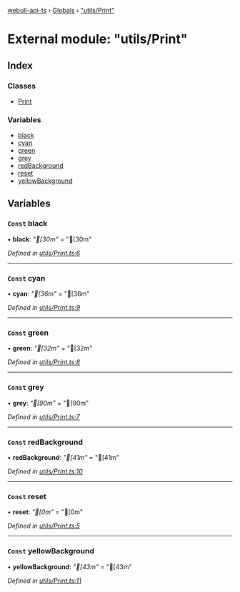 [webull-api-ts](../README.md) › [Globals](../globals.md) › ["utils/Print"](_utils_print_.md)

# External module: "utils/Print"

## Index

### Classes

* [Print](../classes/_utils_print_.print.md)

### Variables

* [black](_utils_print_.md#const-black)
* [cyan](_utils_print_.md#const-cyan)
* [green](_utils_print_.md#const-green)
* [grey](_utils_print_.md#const-grey)
* [redBackground](_utils_print_.md#const-redbackground)
* [reset](_utils_print_.md#const-reset)
* [yellowBackground](_utils_print_.md#const-yellowbackground)

## Variables

### `Const` black

• **black**: *"[30m"* = "[30m"

*Defined in [utils/Print.ts:6](https://github.com/edmundpf/webull-api-ts/blob/23edda1/src/utils/Print.ts#L6)*

___

### `Const` cyan

• **cyan**: *"[36m"* = "[36m"

*Defined in [utils/Print.ts:9](https://github.com/edmundpf/webull-api-ts/blob/23edda1/src/utils/Print.ts#L9)*

___

### `Const` green

• **green**: *"[32m"* = "[32m"

*Defined in [utils/Print.ts:8](https://github.com/edmundpf/webull-api-ts/blob/23edda1/src/utils/Print.ts#L8)*

___

### `Const` grey

• **grey**: *"[90m"* = "[90m"

*Defined in [utils/Print.ts:7](https://github.com/edmundpf/webull-api-ts/blob/23edda1/src/utils/Print.ts#L7)*

___

### `Const` redBackground

• **redBackground**: *"[41m"* = "[41m"

*Defined in [utils/Print.ts:10](https://github.com/edmundpf/webull-api-ts/blob/23edda1/src/utils/Print.ts#L10)*

___

### `Const` reset

• **reset**: *"[0m"* = "[0m"

*Defined in [utils/Print.ts:5](https://github.com/edmundpf/webull-api-ts/blob/23edda1/src/utils/Print.ts#L5)*

___

### `Const` yellowBackground

• **yellowBackground**: *"[43m"* = "[43m"

*Defined in [utils/Print.ts:11](https://github.com/edmundpf/webull-api-ts/blob/23edda1/src/utils/Print.ts#L11)*

